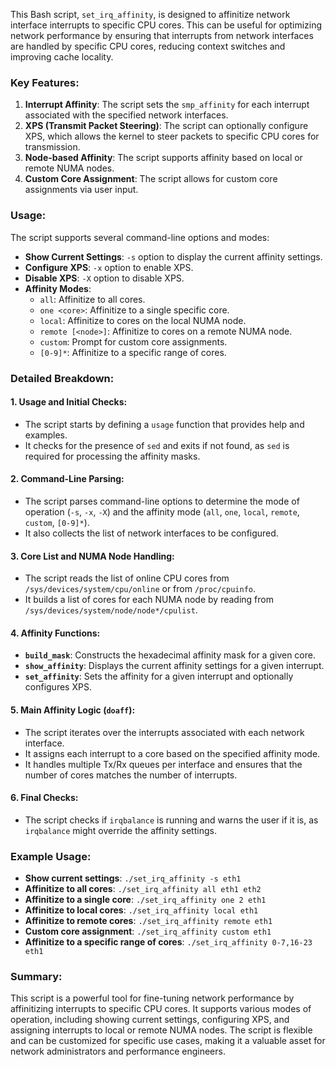 This Bash script, `set_irq_affinity`, is designed to affinitize network interface interrupts to specific CPU cores. This can be useful for optimizing network performance by ensuring that interrupts from network interfaces are handled by specific CPU cores, reducing context switches and improving cache locality.

### Key Features:
1. **Interrupt Affinity**: The script sets the `smp_affinity` for each interrupt associated with the specified network interfaces.
2. **XPS (Transmit Packet Steering)**: The script can optionally configure XPS, which allows the kernel to steer packets to specific CPU cores for transmission.
3. **Node-based Affinity**: The script supports affinity based on local or remote NUMA nodes.
4. **Custom Core Assignment**: The script allows for custom core assignments via user input.

### Usage:
The script supports several command-line options and modes:
- **Show Current Settings**: `-s` option to display the current affinity settings.
- **Configure XPS**: `-x` option to enable XPS.
- **Disable XPS**: `-X` option to disable XPS.
- **Affinity Modes**:
  - `all`: Affinitize to all cores.
  - `one <core>`: Affinitize to a single specific core.
  - `local`: Affinitize to cores on the local NUMA node.
  - `remote [<node>]`: Affinitize to cores on a remote NUMA node.
  - `custom`: Prompt for custom core assignments.
  - `[0-9]*`: Affinitize to a specific range of cores.

### Detailed Breakdown:

#### 1. **Usage and Initial Checks**:
- The script starts by defining a `usage` function that provides help and examples.
- It checks for the presence of `sed` and exits if not found, as `sed` is required for processing the affinity masks.

#### 2. **Command-Line Parsing**:
- The script parses command-line options to determine the mode of operation (`-s`, `-x`, `-X`) and the affinity mode (`all`, `one`, `local`, `remote`, `custom`, `[0-9]*`).
- It also collects the list of network interfaces to be configured.

#### 3. **Core List and NUMA Node Handling**:
- The script reads the list of online CPU cores from `/sys/devices/system/cpu/online` or from `/proc/cpuinfo`.
- It builds a list of cores for each NUMA node by reading from `/sys/devices/system/node/node*/cpulist`.

#### 4. **Affinity Functions**:
- **`build_mask`**: Constructs the hexadecimal affinity mask for a given core.
- **`show_affinity`**: Displays the current affinity settings for a given interrupt.
- **`set_affinity`**: Sets the affinity for a given interrupt and optionally configures XPS.

#### 5. **Main Affinity Logic (`doaff`)**:
- The script iterates over the interrupts associated with each network interface.
- It assigns each interrupt to a core based on the specified affinity mode.
- It handles multiple Tx/Rx queues per interface and ensures that the number of cores matches the number of interrupts.

#### 6. **Final Checks**:
- The script checks if `irqbalance` is running and warns the user if it is, as `irqbalance` might override the affinity settings.

### Example Usage:
- **Show current settings**: `./set_irq_affinity -s eth1`
- **Affinitize to all cores**: `./set_irq_affinity all eth1 eth2`
- **Affinitize to a single core**: `./set_irq_affinity one 2 eth1`
- **Affinitize to local cores**: `./set_irq_affinity local eth1`
- **Affinitize to remote cores**: `./set_irq_affinity remote eth1`
- **Custom core assignment**: `./set_irq_affinity custom eth1`
- **Affinitize to a specific range of cores**: `./set_irq_affinity 0-7,16-23 eth1`

### Summary:
This script is a powerful tool for fine-tuning network performance by affinitizing interrupts to specific CPU cores. It supports various modes of operation, including showing current settings, configuring XPS, and assigning interrupts to local or remote NUMA nodes. The script is flexible and can be customized for specific use cases, making it a valuable asset for network administrators and performance engineers.
